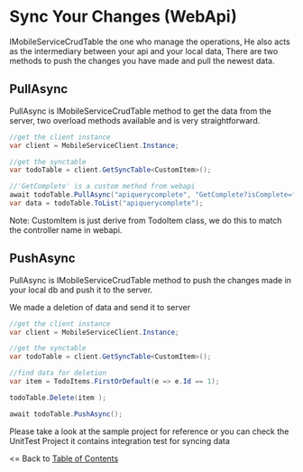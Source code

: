 # Sync Your Changes (WebApi)

IMobileServiceCrudTable the one who manage the operations, He also acts as the intermediary between your api and your local data, There are two methods to push the changes you have made and pull the newest data.

## PullAsync

PullAsync is IMobileServiceCrudTable method to get the data from the server, two overload methods available and is very straightforward.

 ```csharp
//get the client instance
var client = MobileServiceClient.Instance;

//get the synctable
var todoTable = client.GetSyncTable<CustomItem>();

//'GetComplete' is a custom method from webapi
await todoTable.PullAsync("apiquerycomplete", "GetComplete?isComplete=false");
var data = todoTable.ToList("apiquerycomplete");
 ```
 
Note: CustomItem is just derive from TodoItem class, we do this to match the controller name in webapi.

## PushAsync

PullAsync is IMobileServiceCrudTable method to push the changes made in your local db and push it to the server.

We made a deletion of data and send it to server

 ```csharp
//get the client instance
var client = MobileServiceClient.Instance;

//get the synctable
var todoTable = client.GetSyncTable<CustomItem>();

//find data for deletion
var item = TodoItems.FirstOrDefault(e => e.Id == 1);

todoTable.Delete(item );

await todoTable.PushAsync();
 ```

Please take a look at the sample project for reference or you can check the UnitTest Project it contains integration test for syncing data

<= Back to [Table of Contents](README.md)